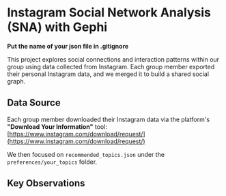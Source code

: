 # Instagram Social Network Analysis (SNA) with Gephi

**Put the name of your json file in .gitignore**

This project explores social connections and interaction patterns within our group using data collected from Instagram. Each group member exported their personal Instagram data, and we merged it to build a shared social graph.

## Data Source

Each group member downloaded their Instagram data via the platform's **"Download Your Information"** tool:
[https://www.instagram.com/download/request/](https://www.instagram.com/download/request/)

We then focused on `recommended_topics.json` under the `preferences/your_topics` folder.

## Key Observations
